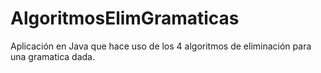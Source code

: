 # AlgoritmosElimGramaticas
Aplicación en Java que hace uso de los 4 algoritmos de eliminación para una gramatica dada.
